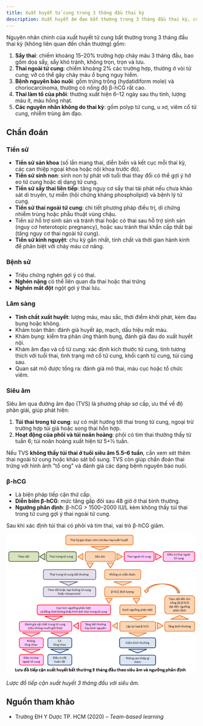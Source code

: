 ```yaml
---
title: Xuất huyết tử cung trong 3 tháng đầu thai kỳ
description: Xuất huyết âm đạo bất thường trong 3 tháng đầu thai kỳ, có thể do các tình trạng từ lành tính (xuất huyết làm tổ) đến nguy hiểm (sẩy thai, thai ngoài tử cung, bệnh nguyên bào nuôi). Cần phân loại và khai thác kỹ thông tin lâm sàng, sử dụng siêu âm và định lượng β-hCG để chẩn đoán và xử trí kịp thời.
---
```


Nguyên nhân chính của xuất huyết tử cung bất thường trong 3 tháng đầu thai kỳ (không liên quan đến chấn thương) gồm:

1. **Sẩy thai**: chiếm khoảng 15–20% trường hợp chảy máu 3 tháng đầu, bao gồm dọa sẩy, sẩy khó tránh, không trọn, trọn và lưu.
2. **Thai ngoài tử cung**: chiếm khoảng 2% các trường hợp, thường ở vòi tử cung; vỡ có thể gây chảy máu ổ bụng nguy hiểm.
3. **Bệnh nguyên bào nuôi**: gồm trứng trống (hydatidiform mole) và choriocarcinoma, thường có nồng độ β-hCG rất cao.
4. **Thai làm tổ của phôi**: thường xuất hiện 6–12 ngày sau thụ tinh, lượng máu ít, màu hồng nhạt.
5. **Các nguyên nhân không do thai kỳ**: gồm polyp tử cung, u xơ, viêm cổ tử cung, nhiễm trùng âm đạo.

## Chẩn đoán

### Tiền sử

- **Tiền sử sản khoa** (số lần mang thai, diễn biến và kết cục mỗi thai kỳ, các can thiệp ngoại khoa hoặc nội khoa trước đó).
- **Tiền sử sinh non**: sinh non tự phát với tuổi thai thay đổi có thể gợi ý hở eo tử cung hoặc dị dạng tử cung.
- **Tiền sử sẩy thai liên tiếp**: tăng nguy cơ sẩy thai tái phát nếu chưa khảo sát di truyền, tự miễn (hội chứng kháng phospholipid) và bệnh lý tử cung.
- **Tiền sử thai ngoài tử cung**: chi tiết phương pháp điều trị, di chứng nhiễm trùng hoặc phẫu thuật vùng chậu.
- Tiền sử hỗ trợ sinh sản và tránh thai hoặc có thai sau hỗ trợ sinh sản (nguy cơ heterotopic pregnancy), hoặc sau tránh thai khẩn cấp thất bại (tăng nguy cơ thai ngoài tử cung).
- **Tiền sử kinh nguyệt**: chu kỳ gần nhất, tính chất và thời gian hành kinh để phân biệt với chảy máu cơ năng.

### Bệnh sử

- Triệu chứng nghén gợi ý có thai.
- **Nghén nặng** có thể liên quan đa thai hoặc thai trứng
- **Nghén mất đột** ngột gợi ý thai lưu.

### Lâm sàng

- **Tính chất xuất huyết**: lượng máu, màu sắc, thời điểm khởi phát, kèm đau bụng hoặc không.
- Khám toàn thân: đánh giá huyết áp, mạch, dấu hiệu mất máu.
- Khám bụng: kiểm tra phản ứng thành bụng, đánh giá đau do xuất huyết nội.
- Khám âm đạo và cổ tử cung: xác định kích thước tử cung, tính tương thích với tuổi thai, tình trạng mở cổ tử cung, khối cạnh tử cung, túi cùng sau.
- Quan sát mô được tống ra: đánh giá mô thai, máu cục hoặc tổ chức viêm.

### Siêu âm

Siêu âm qua đường âm đạo (TVS) là phương pháp sơ cấp, ưu thế về độ phân giải, giúp phát hiện:

1. **Túi thai trong tử cung**: sự có mặt hướng tới thai trong tử cung, ngoại trừ trường hợp túi giả hoặc song thai hỗn hợp.
2. **Hoạt động của phôi và túi noãn hoàng**: phôi có tim thai thường thấy từ tuần 6; túi noãn hoàng xuất hiện từ 5+1⁄2 tuần.

Nếu TVS **không thấy túi thai ở tuổi siêu âm 5.5–6 tuần**, cần xem xét thêm thai ngoài tử cung hoặc khảo sát bổ sung. TVS còn giúp chẩn đoán thai trứng với hình ảnh "tổ ong" và đánh giá các dạng bệnh nguyên bào nuôi.

### β-hCG

- Là biện pháp tiếp cận thứ cấp.
- **Diễn biến β-hCG**: mức tăng gấp đôi sau 48 giờ ở thai bình thường.
- **Ngưỡng phân định**: β-hCG > 1500–2000 IU/L kèm không thấy túi thai trong tử cung gợi ý thai ngoài tử cung.

Sau khi xác định túi thai có phôi và tim thai, vai trò β-hCG giảm.

![Lược đồ tiếp cận xuất huyết 3 tháng đầu với siêu âm](../../../../assets/san-khoa/xuat-huyet-tu-cung-trong-3-thang-dau/luoc-do-xuat-huyet-3-thang-dau-theo-sieu-am.png)

_Lược đồ tiếp cận xuất huyết 3 tháng đầu với siêu âm._

## Nguồn tham khảo

- Trường ĐH Y Dược TP. HCM (2020) – _Team-based learning_
